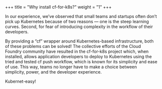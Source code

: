 +++
title = "Why install cf-for-k8s?"
weight = "1"
+++

In our experience, we’ve observed that small teams and startups often don’t pick up Kubernetes because of two reasons — one is the steep learning curves. Second, for fear of introducing complexity in the workflow of their developers.

By providing a “cf” wrapper around Kubernetes-based infrastructure, both of these problems can be solved! The collective efforts of the Cloud Foundry community have resulted in the cf-for-k8s project which, when installed, allows application developers to deploy to Kubernetes using the tried and tested cf push workflow, which is known for its simplicity and ease of use. This way, teams no longer have to make a choice between simplicity, power, and the developer experience.

Kubernet-easy!

